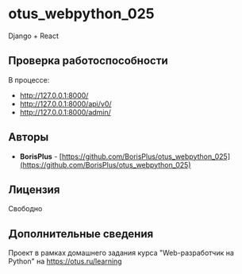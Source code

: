 # otus_webpython_025

Django + React

## Проверка работоспособности

В процессе:
* http://127.0.0.1:8000/
* http://127.0.0.1:8000/api/v0/
* http://127.0.0.1:8000/admin/


## Авторы

* **BorisPlus** - [https://github.com/BorisPlus/otus_webpython_025](https://github.com/BorisPlus/otus_webpython_025)

## Лицензия

Свободно

## Дополнительные сведения

Проект в рамках домашнего задания курса "Web-разработчик на Python" на https://otus.ru/learning

